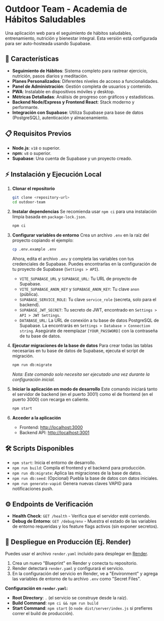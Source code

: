 # Outdoor Team - Academia de Hábitos Saludables

Una aplicación web para el seguimiento de hábitos saludables, entrenamiento, nutrición y bienestar integral. Esta versión está configurada para ser auto-hosteada usando Supabase.

## 🚀 Características

- **Seguimiento de Hábitos**: Sistema completo para rastrear ejercicio, nutrición, pasos diarios y meditación.
- **Planes Personalizados**: Diferentes niveles de acceso a funcionalidades.
- **Panel de Administración**: Gestión completa de usuarios y contenido.
- **PWA**: Instalable en dispositivos móviles y desktop.
- **Métricas Detalladas**: Análisis de progreso con gráficos y estadísticas.
- **Backend Node/Express y Frontend React**: Stack moderno y performante.
- **Integración con Supabase**: Utiliza Supabase para base de datos (PostgreSQL), autenticación y almacenamiento.

## 📋 Requisitos Previos

- **Node.js**: `v18` o superior.
- **npm**: `v8` o superior.
- **Supabase**: Una cuenta de Supabase y un proyecto creado.

## ⚡ Instalación y Ejecución Local

1.  **Clonar el repositorio**
    ```bash
    git clone <repository-url>
    cd outdoor-team
    ```

2.  **Instalar dependencias**
    Se recomienda usar `npm ci` para una instalación limpia basada en `package-lock.json`.
    ```bash
    npm ci
    ```

3.  **Configurar variables de entorno**
    Crea un archivo `.env` en la raíz del proyecto copiando el ejemplo:
    ```bash
    cp .env.example .env
    ```
    Ahora, edita el archivo `.env` y completa las variables con tus credenciales de Supabase. Puedes encontrarlas en la configuración de tu proyecto de Supabase (`Settings > API`).

    - `VITE_SUPABASE_URL` y `SUPABASE_URL`: Tu URL de proyecto de Supabase.
    - `VITE_SUPABASE_ANON_KEY` y `SUPABASE_ANON_KEY`: Tu clave `anon` (pública).
    - `SUPABASE_SERVICE_ROLE`: Tu clave `service_role` (secreta, solo para el backend).
    - `SUPABASE_JWT_SECRET`: Tu secreto de JWT, encontrado en `Settings > API > JWT Settings`.
    - `DATABASE_URL`: La URL de conexión a tu base de datos PostgreSQL de Supabase. La encontrarás en `Settings > Database > Connection string`. Asegúrate de reemplazar `[YOUR_PASSWORD]` con la contraseña de tu base de datos.

4.  **Ejecutar migraciones de la base de datos**
    Para crear todas las tablas necesarias en tu base de datos de Supabase, ejecuta el script de migración.
    ```bash
    npm run db:migrate
    ```
    *Nota: Este comando solo necesita ser ejecutado una vez durante la configuración inicial.*

5.  **Iniciar la aplicación en modo de desarrollo**
    Este comando iniciará tanto el servidor de backend (en el puerto 3001) como el de frontend (en el puerto 3000) con recarga en caliente.
    ```bash
    npm start
    ```

6.  **Acceder a la aplicación**
    - Frontend: [http://localhost:3000](http://localhost:3000)
    - Backend API: [http://localhost:3001](http://localhost:3001)

## 🛠️ Scripts Disponibles

- `npm start`: Inicia el entorno de desarrollo.
- `npm run build`: Compila el frontend y el backend para producción.
- `npm run db:migrate`: Aplica las migraciones de la base de datos.
- `npm run db:seed`: (Opcional) Puebla la base de datos con datos iniciales.
- `npm run generate-vapid`: Genera nuevas claves VAPID para notificaciones push.

## ⚙️ Endpoints de Verificación

- **Health Check**: `GET /health` - Verifica que el servidor esté corriendo.
- **Debug de Entorno**: `GET /debug/env` - Muestra el estado de las variables de entorno requeridas y los feature flags activos (sin exponer secretos).

## 🚀 Despliegue en Producción (Ej. Render)

Puedes usar el archivo `render.yaml` incluido para desplegar en [Render](https://render.com/).

1.  Crea un nuevo "Blueprint" en Render y conecta tu repositorio.
2.  Render detectará `render.yaml` y configurará el servicio.
3.  En la configuración del servicio en Render, ve a "Environment" y agrega las variables de entorno de tu archivo `.env` como "Secret Files".

**Configuración en `render.yaml`:**
- **Root Directory**: `.` (el servicio se construye desde la raíz).
- **Build Command**: `npm ci && npm run build`
- **Start Command**: `npm start` (o `node dist/server/index.js` si prefieres correr el build de producción).
